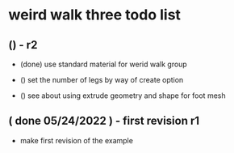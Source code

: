 # weird walk three todo list

## () - r2
* (done) use standard material for werid walk group
* () set the number of legs by way of create option

* () see about using extrude geometry and shape for foot mesh

## ( done 05/24/2022 ) - first revision r1
* make first revision of the example